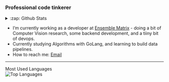 ### Professional code tinkerer

<details>
    <summary>:zap: Github Stats</summary>
    <img alt="Github Stats" src="https://github-readme-stats.vercel.app/api?username=pratikluitel&hide=stars&count_private=true&theme=radical&&show_icons=true" />
</details>

- I’m currently working as a developer at [Ensemble Matrix](https://github.com/Ensemble-Matrix/) - doing a bit of Computer Vision research, some backend development, and a tiiny bit of devops.
- Currently studying Algorithms with GoLang, and learning to build data pipelines.
- How to reach me: <a href="mailto:mail@pratikluitel.com.np" target="_blank">Email</a>

---

<summary>Most Used Languages</summary>
<img alt="Top Languages" src="https://github-readme-stats.vercel.app/api/top-langs/?username=pratikluitel&layout=compactl&theme=radical&hide=jupyter+notebook,javascript,html,shell,c%2B%2B" />



